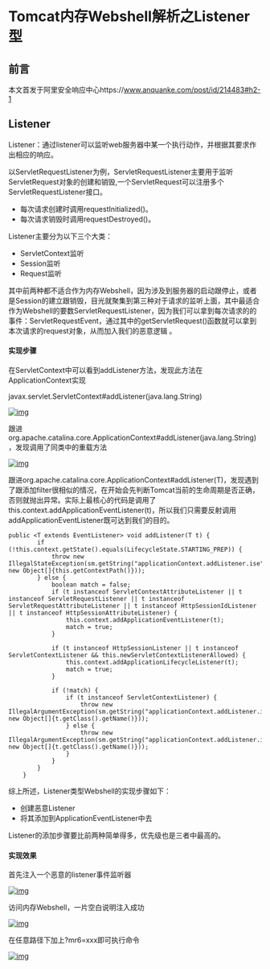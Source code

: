 # Tomcat内存Webshell解析之Listener型


<meta name="referrer" content="no-referrer" />

## 前言

本文首发于阿里安全响应中心https://www.anquanke.com/post/id/214483#h2-1

## Listener

Listener：通过listener可以监听web服务器中某一个执行动作，并根据其要求作出相应的响应。

以ServletRequestListener为例，ServletRequestListener主要用于监听ServletRequest对象的创建和销毁,一个ServletRequest可以注册多个ServletRequestListener接口。

- 每次请求创建时调用requestInitialized()。
- 每次请求销毁时调用requestDestroyed()。

Listener主要分为以下三个大类：

- ServletContext监听
- Session监听
- Request监听

其中前两种都不适合作为内存Webshell，因为涉及到服务器的启动跟停止，或者是Session的建立跟销毁，目光就聚集到第三种对于请求的监听上面，其中最适合作为Webshell的要数ServletRequestListener，因为我们可以拿到每次请求的的事件：ServletRequestEvent，通过其中的getServletRequest()函数就可以拿到本次请求的request对象，从而加入我们的恶意逻辑 。

#### 实现步骤

在ServletContext中可以看到addListener方法，发现此方法在ApplicationContext实现

javax.servlet.ServletContext#addListener(java.lang.String)

[![img](https://p1.ssl.qhimg.com/t017a10bbef022fb7c9.png)](https://p1.ssl.qhimg.com/t017a10bbef022fb7c9.png)

跟进org.apache.catalina.core.ApplicationContext#addListener(java.lang.String)，发现调用了同类中的重载方法

[![img](https://p5.ssl.qhimg.com/t01a740d3ed6074f7b2.png)](https://p5.ssl.qhimg.com/t01a740d3ed6074f7b2.png)

跟进org.apache.catalina.core.ApplicationContext#addListener(T)，发现遇到了跟添加filter很相似的情况，在开始会先判断Tomcat当前的生命周期是否正确，否则就抛出异常。实际上最核心的代码是调用了 this.context.addApplicationEventListener(t)，所以我们只需要反射调用addApplicationEventListener既可达到我们的目的。

```
public <T extends EventListener> void addListener(T t) {
        if (!this.context.getState().equals(LifecycleState.STARTING_PREP)) {
            throw new IllegalStateException(sm.getString("applicationContext.addListener.ise", new Object[]{this.getContextPath()}));
        } else {
            boolean match = false;
            if (t instanceof ServletContextAttributeListener || t instanceof ServletRequestListener || t instanceof ServletRequestAttributeListener || t instanceof HttpSessionIdListener || t instanceof HttpSessionAttributeListener) {
                this.context.addApplicationEventListener(t);
                match = true;
            }

            if (t instanceof HttpSessionListener || t instanceof ServletContextListener && this.newServletContextListenerAllowed) {
                this.context.addApplicationLifecycleListener(t);
                match = true;
            }

            if (!match) {
                if (t instanceof ServletContextListener) {
                    throw new IllegalArgumentException(sm.getString("applicationContext.addListener.iae.sclNotAllowed", new Object[]{t.getClass().getName()}));
                } else {
                    throw new IllegalArgumentException(sm.getString("applicationContext.addListener.iae.wrongType", new Object[]{t.getClass().getName()}));
                }
            }
        }
    }
```

综上所述，Listener类型Webshell的实现步骤如下：

- 创建恶意Listener
- 将其添加到ApplicationEventListener中去

Listener的添加步骤要比前两种简单得多，优先级也是三者中最高的。

#### 实现效果

首先注入一个恶意的listener事件监听器

[![img](https://p1.ssl.qhimg.com/t0123fdb8064b211b0e.png)](https://p1.ssl.qhimg.com/t0123fdb8064b211b0e.png)

访问内存Webshell，一片空白说明注入成功

[![img](https://p1.ssl.qhimg.com/t013b7839227dac12ce.png)](https://p1.ssl.qhimg.com/t013b7839227dac12ce.png)

在任意路径下加上?mr6=xxx即可执行命令

[![img](https://p0.ssl.qhimg.com/t01fd191e331a5b89da.png)](https://p0.ssl.qhimg.com/t01fd191e331a5b89da.png)

